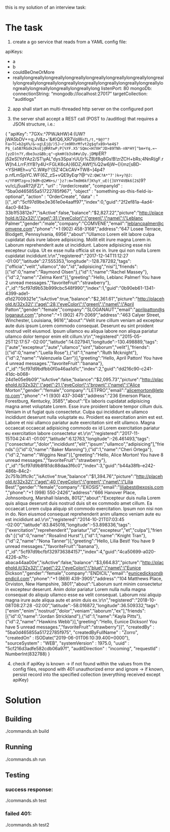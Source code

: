 this is my solution of an interview task:
# The task

1) create a go service that reads from a YAML config file:

apiKeys:
- a
- b
- couldBeOneOrMore
- reallylongreallylongreallylongreallylongreallylongreallylongreallylongreallylongreallylongreallylongreallylongreallylongreallylongreallylongreallylongreallylongreallylongreallylongreallylong
listenPort: 80
mongoDb:
  connectionString: “mongodb://localhost:27017”
  targetCollection: "auditlogs"

2) app shall start an multi-threaded http server on the configured port

3) the server shall accept a REST call (POST to /auditlog) that requires a JSON structure, i.e.:

{ 
 	"apiKey": "7GXv.^7PWJkHW}4:(UW?jWA5bDV+=q;JV&z+'&#)Q6,XR7VpW`nTL/t,*9@?^?Fa>TC=b2gX%/&~xg\Ej@/)5J~r)m9RhrMfvt2g$qfx89>%e4$?P$_(a5B7RGdk2ksEj@RRtwP;P[%YF.X5'SQmc<H7XH^JD>89TNh-nN*HY[^bm+Yq.=~[yzD)n?Y,dbe3uz&Bb;q"~gkmH(b3s8#a\Dy.jDM`pER?j52eS[YdYAz2/ST\yAL\"dys3Spa'rUU]r%ZB)f8q8Gs!B!zrZCH+bRs;4NnR(gF.rW]h4.LrrF/tYB?y4U<FGLK6cA}(6DZ;AWf]%Q2w6jW~(){mz[sBD-<YSH#Eh+u"C.W#p?'{SZ'4CkCAV*TW8~]4p4?p.nfLmSjsYC.WF{6Z_zS+vQE9yEqr?@`^VZ:QWC?A*^7')k+y?@J:</YF8MTzg>x]9dM~@2#N+s/'}z?:m=TmdH6kf]K%yY_uE({]UYY4VBk6[2`s)9?vu!cLj5uaR?2jFZ/",
    "url" : "/order/create", 
    "companyId" : "5ba0d465855a51722785f967", 
	"object" : "something-as-this-field-is-optional",
    "action" : "OrderCreate", 
    "data" : "[{\"_id\":\"5cf97d9be3e361e0e4aaff97\",\"index\":0,\"guid\":\"2f2ef81a-4ad4-4ac0-843a-33b1f53812e7\",\"isActive\":false,\"balance\":\"$2,827.22\",\"picture\":\"http://placehold.it/32x32\",\"age\":31,\"eyeColor\":\"green\",\"name\":\"Leblanc Palmer\",\"gender\":\"male\",\"company\":\"COMVENE\",\"email\":\"leblancpalmer@comvene.com\",\"phone\":\"+1 (902) 458-3168\",\"address\":\"647 Losee Terrace, Blodgett, Pennsylvania, 6956\",\"about\":\"Ullamco Lorem elit labore culpa cupidatat duis irure labore adipisicing. Mollit elit irure magna Lorem in. Laborum reprehenderit aute ut incididunt. Labore adipisicing esse nisi excepteur culpa. Ut ex esse nulla officia sit ex in. Irure qui non nulla Lorem cupidatat incididunt.\r\n\",\"registered\":\"2017-12-14T11:12:27 -01:00\",\"latitude\":27.555353,\"longitude\":-128.787282,\"tags\":[\"officia\",\"velit\",\"ullamco\",\"do\",\"id\",\"adipisicing\",\"nisi\"],\"friends\":[{\"id\":0,\"name\":\"Raymond Olsen\"},{\"id\":1,\"name\":\"Rachel Massey\"},{\"id\":2,\"name\":\"Zelma Kent\"}],\"greeting\":\"Hello, Leblanc Palmer! You have 2 unread messages.\",\"favoriteFruit\":\"strawberry\"},{\"_id\":\"5cf97d9b53b999cbc548f990\",\"index\":1,\"guid\":\"0b90eb61-1341-4399-ade1-d1d27009321e\",\"isActive\":true,\"balance\":\"$2,361.61\",\"picture\":\"http://placehold.it/32x32\",\"age\":28,\"eyeColor\":\"green\",\"name\":\"April Patton\",\"gender\":\"female\",\"company\":\"SLOGANAUT\",\"email\":\"aprilpatton@sloganaut.com\",\"phone\":\"+1 (902) 471-2069\",\"address\":\"463 Calyer Street, Winchester, Louisiana, 9616\",\"about\":\"Velit irure cillum veniam ad excepteur aute duis ipsum Lorem commodo consequat. Deserunt eu sint proident nostrud velit eiusmod. Ipsum ullamco eu aliqua labore non aliqua pariatur ullamco dolor tempor enim elit cillum.\r\n\",\"registered\":\"2015-05-25T12:17:57 -02:00\",\"latitude\":14.027941,\"longitude\":-130.498889,\"tags\":[\"aute\",\"excepteur\",\"aute\",\"ullamco\",\"sint\",\"laborum\",\"velit\"],\"friends\":[{\"id\":0,\"name\":\"Luella Rose\"},{\"id\":1,\"name\":\"Ruth Mcknight\"},{\"id\":2,\"name\":\"Valenzuela Carr\"}],\"greeting\":\"Hello, April Patton! You have 4 unread messages.\",\"favoriteFruit\":\"banana\"},{\"_id\":\"5cf97d9bdfbb0f0a46aa1d1c\",\"index\":2,\"guid\":\"dd216c90-c241-41dc-b068-24d1e05e9b09\",\"isActive\":false,\"balance\":\"$2,095.73\",\"picture\":\"http://placehold.it/32x32\",\"age\":21,\"eyeColor\":\"brown\",\"name\":\"Alice Morton\",\"gender\":\"female\",\"company\":\"LETPRO\",\"email\":\"alicemorton@letpro.com\",\"phone\":\"+1 (930) 437-3048\",\"address\":\"236 Emerson Place, Forestburg, Kentucky, 3585\",\"about\":\"Ex laboris cupidatat adipisicing magna amet voluptate Lorem. Esse irure proident labore tempor cillum duis. Veniam in ut fugiat quis consectetur. Culpa qui incididunt ex ullamco incididunt deserunt nulla voluptate eu. Proident ea exercitation anim est est. Labore et nisi ullamco pariatur aute exercitation sint elit ullamco. Magna occaecat occaecat adipisicing commodo ex id Lorem exercitation pariatur eu exercitation labore consectetur et.\r\n\",\"registered\":\"2017-11-15T04:24:41 -01:00\",\"latitude\":6.12763,\"longitude\":-26.461493,\"tags\":[\"consectetur\",\"dolor\",\"incididunt\",\"elit\",\"ipsum\",\"ullamco\",\"adipisicing\"],\"friends\":[{\"id\":0,\"name\":\"Baker Manning\"},{\"id\":1,\"name\":\"Cheri Ortega\"},{\"id\":2,\"name\":\"Wiggins Neal\"}],\"greeting\":\"Hello, Alice Morton! You have 8 unread messages.\",\"favoriteFruit\":\"strawberry\"},{\"_id\":\"5cf97d9b8f81dc88daa3f6c0\",\"index\":3,\"guid\":\"b44a38fb-e242-486b-84c2-2c751b3ffc9c\",\"isActive\":true,\"balance\":\"$1,394.76\",\"picture\":\"http://placehold.it/32x32\",\"age\":40,\"eyeColor\":\"green\",\"name\":\"Lilia Best\",\"gender\":\"female\",\"company\":\"EXOSIS\",\"email\":\"liliabest@exosis.com\",\"phone\":\"+1 (998) 550-2426\",\"address\":\"666 Hanover Place, Johnsonburg, Marshall Islands, 8012\",\"about\":\"Excepteur duis nulla Lorem quis aliqua deserunt duis nostrud duis sit ex commodo amet cillum. Ea occaecat Lorem culpa aliquip sit commodo exercitation. Ipsum non nisi non in do. Non eiusmod consequat reprehenderit anim ullamco veniam aute eu est incididunt ad.\r\n\",\"registered\":\"2014-10-21T07:03:45 -02:00\",\"latitude\":83.845016,\"longitude\":-53.898336,\"tags\":[\"exercitation\",\"reprehenderit\",\"pariatur\",\"id\",\"excepteur\",\"et\",\"culpa\"],\"friends\":[{\"id\":0,\"name\":\"Rosalind Hurst\"},{\"id\":1,\"name\":\"Knight Tran\"},{\"id\":2,\"name\":\"Nona Tanner\"}],\"greeting\":\"Hello, Lilia Best! You have 9 unread messages.\",\"favoriteFruit\":\"banana\"},{\"_id\":\"5cf97d9bcfbf329736384157\",\"index\":4,\"guid\":\"4ca50699-a020-4226-a7fc-abaca44aa00e\",\"isActive\":false,\"balance\":\"$3,664.83\",\"picture\":\"http://placehold.it/32x32\",\"age\":22,\"eyeColor\":\"blue\",\"name\":\"Eunice Dickson\",\"gender\":\"female\",\"company\":\"ENDICIL\",\"email\":\"eunicedickson@endicil.com\",\"phone\":\"+1 (869) 439-3905\",\"address\":\"104 Matthews Place, Orviston, New Hampshire, 3801\",\"about\":\"Laborum sunt minim consectetur in excepteur deserunt. Anim dolor pariatur Lorem nulla nulla magna consequat do aliquip ullamco esse ea velit consequat. Laborum nisi aliquip magna irure aute aliqua aute et anim duis ex.\r\n\",\"registered\":\"2018-10-08T08:27:28 -02:00\",\"latitude\":-58.016872,\"longitude\":36.509332,\"tags\":[\"enim\",\"enim\",\"nostrud\",\"dolor\",\"veniam\",\"laborum\",\"ex\"],\"friends\":[{\"id\":0,\"name\":\"Jordan Strickland\"},{\"id\":1,\"name\":\"Kayla Pitts\"},{\"id\":2,\"name\":\"Hawkins Webb\"}],\"greeting\":\"Hello, Eunice Dickson! You have 5 unread messages.\",\"favoriteFruit\":\"strawberry\"}]", 
    "createdBy" : "5ba0d465855a51722785f975", 
    "createdByFullName" : "Zorro", 
    "createdOn" : ISODate("2019-06-01T06:10:39.400+0000"), 
    "sourceSystem" : "WEB", 
    "systemVersion" : 1975.0, 
    "uuid" : "5cf216d3adfe582cdb06a97f", 
    "auditDirection" : "incoming", 
    "requestId" : NumberInt(832788)
}

4) check if apiKey is known
-> if not found within the values from the config files, respond with 401 unauthorized error and ignore
-> if known, persist record into the specified collection (everything received except apiKey)

# Solution

## Building
./commands.sh build

## Running
./commands.sh run

## Testing
### success response:
./commands.sh test

### failed 401:
./commands.sh test2

